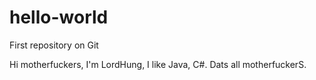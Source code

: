 # hello-world
First repository on Git

Hi motherfuckers, I'm LordHung, I like Java, C#. Dats all motherfuckerS.
